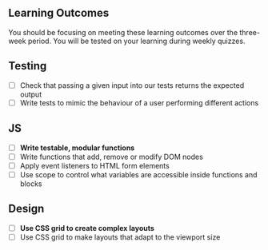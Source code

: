 ## Learning Outcomes

You should be focusing on meeting these learning outcomes over the three-week period. You will be tested on your learning during weekly quizzes.

## Testing

- [ ] Check that passing a given input into our tests returns the expected output
- [ ] Write tests to mimic the behaviour of a user performing different actions

## JS

- [ ] **Write testable, modular functions**
- [ ] Write functions that add, remove or modify DOM nodes
- [ ] Apply event listeners to HTML form elements
- [ ] Use scope to control what variables are accessible inside functions and blocks

## Design

- [ ] **Use CSS grid to create complex layouts**
- [ ] Use CSS grid to make layouts that adapt to the viewport size
